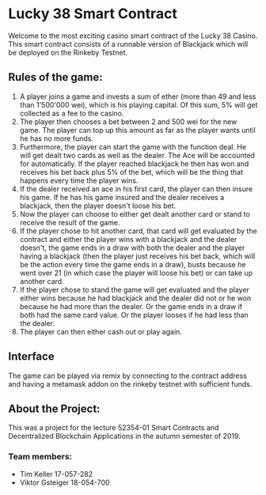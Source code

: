 # Lucky 38 Smart Contract

Welcome to the most exciting casino smart contract of the Lucky 38 Casino.
This smart contract consists of a runnable version of Blackjack which will be deployed on the Rinkeby Testnet.

## Rules of the game:

1. A player joins a game and invests a sum of ether (more than 49 and less than 1'500'000 wei), which is his playing capital. Of this sum, 5% will get collected as a fee to the casino.
2. The player then chooses a bet between 2 and 500 wei for the new game. The player can top up this amount as far as the player wants until he has no more funds.
3. Furthermore, the player can start the game with the function deal. He will get dealt two cards as well as the dealer. The Ace will be accounted for automatically. If the player reached blackjack he then has won and receives his bet back plus 5% of the bet, which will be the thing that happens every time the player wins.
4. If the dealer received an ace in his first card, the player can then insure his game. If he has his game insured and the dealer receives a blackjack, then the player doesn't loose his bet.
5. Now the player can choose to either get dealt another card or stand to receive the result of the game.
6. If the player chose to hit another card, that card will get evaluated by the contract and either the player wins with a blackjack and the dealer doesn't, the game ends in a draw with both the dealer and the player having a blackjack (then the player just receives his bet back, which will be the action every time the game ends in a draw), busts because he went over 21 (in which case the player will loose his bet) or can take up another card.
7. If the player chose to stand the game will get evaluated and the player either wins because he had blackjack and the dealer did not or he won because he had more than the dealer. Or the game ends in a draw if both had the same card value. Or the player looses if he had less than the dealer.
8. The player can then either cash out or play again.

## Interface
The game can be played via remix by connecting to the contract address and having a metamask addon on the rinkeby testnet with sufficient funds. 

## About the Project:
This was a project for the lecture 52354-01 Smart Contracts and Decentralized Blockchain Applications in the autumn semester of 2019.

### Team members:
  * Tim Keller 17-057-282
  * Viktor Gsteiger 18-054-700

